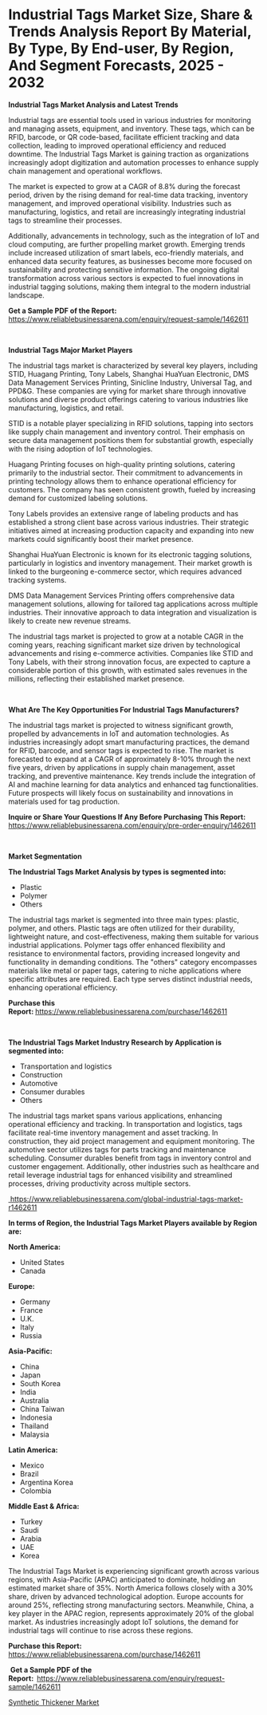 <p><h1>Industrial Tags Market Size, Share & Trends Analysis Report By Material, By Type, By End-user, By Region, And Segment Forecasts, 2025 - 2032</h1></p><p><strong>Industrial Tags Market Analysis and Latest Trends</strong></p>
<p><p>Industrial tags are essential tools used in various industries for monitoring and managing assets, equipment, and inventory. These tags, which can be RFID, barcode, or QR code-based, facilitate efficient tracking and data collection, leading to improved operational efficiency and reduced downtime. The Industrial Tags Market is gaining traction as organizations increasingly adopt digitization and automation processes to enhance supply chain management and operational workflows.</p><p>The market is expected to grow at a CAGR of 8.8% during the forecast period, driven by the rising demand for real-time data tracking, inventory management, and improved operational visibility. Industries such as manufacturing, logistics, and retail are increasingly integrating industrial tags to streamline their processes. </p><p>Additionally, advancements in technology, such as the integration of IoT and cloud computing, are further propelling market growth. Emerging trends include increased utilization of smart labels, eco-friendly materials, and enhanced data security features, as businesses become more focused on sustainability and protecting sensitive information. The ongoing digital transformation across various sectors is expected to fuel innovations in industrial tagging solutions, making them integral to the modern industrial landscape.</p></p>
<p><strong>Get a Sample PDF of the Report:&nbsp;</strong> <a href="https://www.reliablebusinessarena.com/enquiry/request-sample/1462611?utm_campaign=2928&utm_medium=2&utm_source=Github&utm_content=ia&utm_term=01042025&utm_id=industrial-tags">https://www.reliablebusinessarena.com/enquiry/request-sample/1462611</a></p>
<p>&nbsp;</p>
<p><strong>Industrial Tags Major Market Players</strong></p>
<p><p>The industrial tags market is characterized by several key players, including STID, Huagang Printing, Tony Labels, Shanghai HuaYuan Electronic, DMS Data Management Services Printing, Sinicline Industry, Universal Tag, and PPD&G. These companies are vying for market share through innovative solutions and diverse product offerings catering to various industries like manufacturing, logistics, and retail.</p><p>STID is a notable player specializing in RFID solutions, tapping into sectors like supply chain management and inventory control. Their emphasis on secure data management positions them for substantial growth, especially with the rising adoption of IoT technologies.</p><p>Huagang Printing focuses on high-quality printing solutions, catering primarily to the industrial sector. Their commitment to advancements in printing technology allows them to enhance operational efficiency for customers. The company has seen consistent growth, fueled by increasing demand for customized labeling solutions.</p><p>Tony Labels provides an extensive range of labeling products and has established a strong client base across various industries. Their strategic initiatives aimed at increasing production capacity and expanding into new markets could significantly boost their market presence.</p><p>Shanghai HuaYuan Electronic is known for its electronic tagging solutions, particularly in logistics and inventory management. Their market growth is linked to the burgeoning e-commerce sector, which requires advanced tracking systems.</p><p>DMS Data Management Services Printing offers comprehensive data management solutions, allowing for tailored tag applications across multiple industries. Their innovative approach to data integration and visualization is likely to create new revenue streams.</p><p>The industrial tags market is projected to grow at a notable CAGR in the coming years, reaching significant market size driven by technological advancements and rising e-commerce activities. Companies like STID and Tony Labels, with their strong innovation focus, are expected to capture a considerable portion of this growth, with estimated sales revenues in the millions, reflecting their established market presence.</p></p>
<p>&nbsp;</p>
<p><strong>What Are The Key Opportunities For Industrial Tags Manufacturers?</strong></p>
<p><p>The industrial tags market is projected to witness significant growth, propelled by advancements in IoT and automation technologies. As industries increasingly adopt smart manufacturing practices, the demand for RFID, barcode, and sensor tags is expected to rise. The market is forecasted to expand at a CAGR of approximately 8-10% through the next five years, driven by applications in supply chain management, asset tracking, and preventive maintenance. Key trends include the integration of AI and machine learning for data analytics and enhanced tag functionalities. Future prospects will likely focus on sustainability and innovations in materials used for tag production.</p></p>
<p><strong>Inquire or Share Your Questions If Any Before Purchasing This Report:</strong> <a href="https://www.reliablebusinessarena.com/enquiry/pre-order-enquiry/1462611?utm_campaign=2928&utm_medium=2&utm_source=Github&utm_content=ia&utm_term=01042025&utm_id=industrial-tags">https://www.reliablebusinessarena.com/enquiry/pre-order-enquiry/1462611</a></p>
<p>&nbsp;</p>
<p><strong>Market Segmentation</strong></p>
<p><strong>The Industrial Tags Market Analysis by types is segmented into:</strong></p>
<p><ul><li>Plastic</li><li>Polymer</li><li>Others</li></ul></p>
<p><p>The industrial tags market is segmented into three main types: plastic, polymer, and others. Plastic tags are often utilized for their durability, lightweight nature, and cost-effectiveness, making them suitable for various industrial applications. Polymer tags offer enhanced flexibility and resistance to environmental factors, providing increased longevity and functionality in demanding conditions. The "others" category encompasses materials like metal or paper tags, catering to niche applications where specific attributes are required. Each type serves distinct industrial needs, enhancing operational efficiency.</p></p>
<p><strong>Purchase this Report:&nbsp;</strong><a href="https://www.reliablebusinessarena.com/purchase/1462611?utm_campaign=2928&utm_medium=2&utm_source=Github&utm_content=ia&utm_term=01042025&utm_id=industrial-tags">https://www.reliablebusinessarena.com/purchase/1462611</a></p>
<p>&nbsp;</p>
<p><strong>The Industrial Tags Market Industry Research by Application is segmented into:</strong></p>
<p><ul><li>Transportation and logistics</li><li>Construction</li><li>Automotive</li><li>Consumer durables</li><li>Others</li></ul></p>
<p><p>The industrial tags market spans various applications, enhancing operational efficiency and tracking. In transportation and logistics, tags facilitate real-time inventory management and asset tracking. In construction, they aid project management and equipment monitoring. The automotive sector utilizes tags for parts tracking and maintenance scheduling. Consumer durables benefit from tags in inventory control and customer engagement. Additionally, other industries such as healthcare and retail leverage industrial tags for enhanced visibility and streamlined processes, driving productivity across multiple sectors.</p></p>
<p><a href="https://www.reliablebusinessarena.com/global-industrial-tags-market-r1462611?utm_campaign=2928&utm_medium=2&utm_source=Github&utm_content=ia&utm_term=01042025&utm_id=industrial-tags">&nbsp;https://www.reliablebusinessarena.com/global-industrial-tags-market-r1462611</a></p>
<p><strong>In terms of Region, the Industrial Tags Market Players available by Region are:</strong></p>
<p>
    <p> <strong> North America: </strong>
        <ul>
            <li>United States</li>
            <li>Canada</li>
        </ul>
        </p> 
    <p> <strong> Europe: </strong>
        <ul>
            <li>Germany</li>
            <li>France</li>
            <li>U.K.</li>
            <li>Italy</li>
            <li>Russia</li>
        </ul>
        </p> 
    <p> <strong> Asia-Pacific: </strong>
        <ul>
            <li>China</li>
            <li>Japan</li>
            <li>South Korea</li>
            <li>India</li>
            <li>Australia</li>
            <li>China Taiwan</li>
            <li>Indonesia</li>
            <li>Thailand</li>
            <li>Malaysia</li>
        </ul>
        </p> 
    <p> <strong> Latin America: </strong>
        <ul>
            <li>Mexico</li>
            <li>Brazil</li>
            <li>Argentina Korea</li>
            <li>Colombia</li>
        </ul>
        </p> 
    <p> <strong> Middle East & Africa: </strong>
        <ul>
            <li>Turkey</li>
            <li>Saudi</li>
            <li>Arabia</li>
            <li>UAE</li>
            <li>Korea</li>
        </ul>
    </p>
    </p>
<p><p>The Industrial Tags Market is experiencing significant growth across various regions, with Asia-Pacific (APAC) anticipated to dominate, holding an estimated market share of 35%. North America follows closely with a 30% share, driven by advanced technological adoption. Europe accounts for around 25%, reflecting strong manufacturing sectors. Meanwhile, China, a key player in the APAC region, represents approximately 20% of the global market. As industries increasingly adopt IoT solutions, the demand for industrial tags will continue to rise across these regions.</p></p>
<p><strong>Purchase this Report: </strong><a href="https://www.reliablebusinessarena.com/purchase/1462611?utm_campaign=2928&utm_medium=2&utm_source=Github&utm_content=ia&utm_term=01042025&utm_id=industrial-tags">https://www.reliablebusinessarena.com/purchase/1462611</a></p>
<p>&nbsp;<strong>Get a Sample PDF of the Report:&nbsp;&nbsp;</strong><a href="https://www.reliablebusinessarena.com/enquiry/request-sample/1462611?utm_campaign=2928&utm_medium=2&utm_source=Github&utm_content=ia&utm_term=01042025&utm_id=industrial-tags">https://www.reliablebusinessarena.com/enquiry/request-sample/1462611</a></p>
<p><strong></strong></p>
<p><p><a href="https://github.com/hannajuana198484/Market-Research-Report-List-1/blob/main/synthetic-thickener-market.md?utm_campaign=2928&utm_medium=2&utm_source=Github&utm_content=ia&utm_term=01042025&utm_id=industrial-tags">Synthetic Thickener Market</a></p></p>